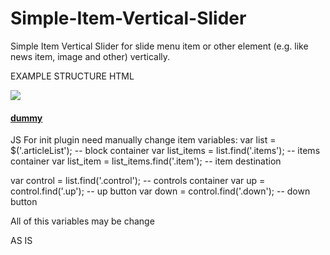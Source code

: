 # Simple-Item-Vertical-Slider
Simple Item Vertical Slider for slide menu item or other element (e.g. like news item, image and other) vertically.

EXAMPLE STRUCTURE
HTML
<div class="articleList">
    <div class="items">
        <div class="item">
            <a href="#">
                <img src="img/dummy.png">
                <div class="desc">
                    <h4>dummy</h4>
                </div>
            </a>
        </div>
    </div>
    <div class="control">
        <div class="down"></div>
        <div class="up"></div>
    </div>
</div>

JS
For init plugin need manually change item variables:
var list = $('.articleList'); -- block container
var list_items = list.find('.items'); -- items container
var list_item = list_items.find('.item'); -- item destination

var control = list.find('.control'); -- controls container
var up = control.find('.up'); -- up button
var down = control.find('.down'); -- down button

All of this variables may be change

AS IS
